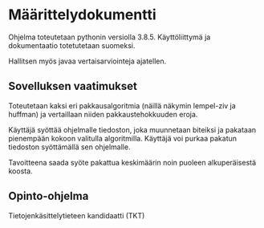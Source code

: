# Määrittelydokumentti

Ohjelma toteutetaan pythonin versiolla 3.8.5. 
Käyttöliittymä ja dokumentaatio totetutetaan suomeksi.

Hallitsen myös javaa vertaisarviointeja ajatellen.

## Sovelluksen vaatimukset

Toteutetaan kaksi eri pakkausalgoritmia (näillä näkymin lempel-ziv ja huffman) ja vertaillaan niiden pakkaustehokkuuden eroja.

Käyttäjä syöttää ohjelmalle tiedoston, joka muunnetaan biteiksi ja pakataan pienempään kokoon valitulla algoritmilla.
Käyttäjä voi purkaa pakatun tiedoston syöttämällä sen ohjelmalle.

Tavoitteena saada syöte pakattua keskimäärin noin puoleen alkuperäisestä koosta.

## Opinto-ohjelma

Tietojenkäsittelytieteen kandidaatti (TKT)